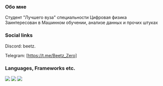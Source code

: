 <!--
**Beetz-Zero/Beetz-Zero** is a ✨ _special_ ✨ repository because its `README.md` (this file) appears on your GitHub profile.

Here are some ideas to get you started:

- 🔭 I’m currently working on ...
- 🌱 I’m currently learning ...
- 👯 I’m looking to collaborate on ...
- 🤔 I’m looking for help with ...
- 💬 Ask me about ...
- 📫 How to reach me: ...
- 😄 Pronouns: ...
- ⚡ Fun fact: ...
-->
### Обо мне

Студент "Лучшего вуза" специальности Цифровая физика
Заинтересован в Машинном обучении, анализе данных и прочих штуках

### Social links

  Discord: beetz.
  
  Telegram: [https://t.me/Beetz_Zero] 

### Languages, Frameworks etc.

<img src="https://img.shields.io/badge/C++-black?style=for-the-badge&logo=cplusplus&logoColor=white"/> <img src="https://img.shields.io/badge/Python-blue?style=for-the-badge&logo=python&logoColor=ffeb14"/> <img src="https://img.shields.io/badge/HTML-orange?style=for-the-badge&logo=python&logoColor=ffeb14"/>








